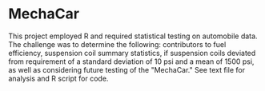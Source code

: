 # MechaCar

This project employed R and required statistical testing on automobile data. The challenge was to determine the following: contributors to fuel efficiency, suspension coil summary statistics, if suspension coils deviated from requirement of a standard deviation of 10 psi and a mean of 1500 psi, as well as considering future testing of the "MechaCar." See text file for analysis and R script for code.
